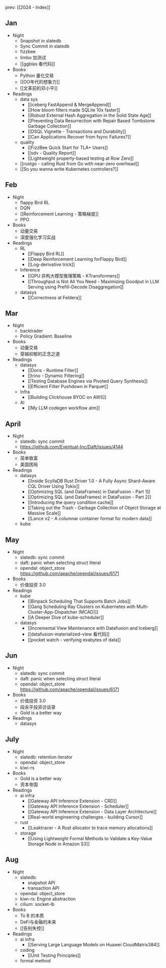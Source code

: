prev: [[2024 - Index]]
## Jan

- Night
	- Snapshot in slatedb
	- Sync Commit in slatedb
	- fizzbee
	- limbo 加测试
	- [[ggblas 看代码]]
- Books
	- Python 量化交易
	- [[OO年代的想象力]]
	- [[文革前的邓小平]]
- Readings
	- data sys
		- [[iceberg FastAppend & MergeAppend]]
		- [[How bloom filters made SQLite 10x faster]]
		- [[Robust External Hash Aggregation in the Solid State Age]]
		- [[Preventing Data Resurrection with Repair Based Tombstone Garbage Collection]]
		- [[DSQL Vignette - Transactions and Durability]]
		- [[Can Applications Recover from fsync Failures?]]
	- quality
		- [[FizzBee Quick Start for TLA+ Users]]
		- [[sdv - Quality Report]]
		- [[Lightweight property-based testing at Row Zero]]
	- [[rustgo - calling Rust from Go with near-zero overhead]]
	- [[So you wanna write Kubernetes controllers?]]

## Feb

- Night
	- flappy Bird RL
	- DQN
	- [[Reinforcement Learning - 策略梯度]]
	- PPO
- Books
	- 动量交易
	- 深度强化学习实战
- Readings
	- RL
		- [[Flappy Bird RL]]
		- [[Deep Reinforcement Learning forFlappy Bird]]
		- [[Log-derivative trick]]
	- Inference
		- [[GPU 异构大模型推理策略 - KTransformers]]
		- [[Throughput is Not All You Need - Maximizing Goodput in LLM Serving using Prefill-Decode Disaggregation]]
	- datasys
		- [[Correctness at Feldera]]

## Mar

- Night
	- backtrader
	- Policy Gradient: Baseline
- Books
	- 动量交易
	- 穿越抑郁的正念之道
- Readings
	- datasys
		- [[Doris - Runtime Filter]]
		- [[trino - Dynamic Filtering]]
		- [[Testing Database Engines via Pivoted Query Synthesis]]
		- [[Efficient Filter Pushdown in Parquet]]
	- Infra
		- [[Building Clickhouse BYOC on AWS]]
	- AI
		- [[My LLM codegen workflow atm]]

## April

- Night
	- slatedb: sync commit
	- https://github.com/Eventual-Inc/Daft/issues/4144
- Books
	- 简单致富
	- 美国困局
- Readings
	- datasys
		- [[Inside ScyllaDB Rust Driver 1.0 - A Fully Async Shard-Aware CQL Driver Using Tokio]]
		- [[Optimizing SQL (and DataFrames) in DataFusion - Part 1]]
		- [[Optimizing SQL (and DataFrames) in DataFusion - Part 2]]
		- [[Introducing the query condition cache]]
		- [[Taking out the Trash - Garbage Collection of Object Storage at Massive Scale]]
		- [[Lance v2 - A columnar container format for modern data]]
	- kube

## May

- Night
	- slatedb: sync commit
	- daft: panic when selecting struct literal
	- opendal: object_store https://github.com/apache/opendal/issues/6171
- Books
	- 价值投资 3.0
- Readings
	- kube
		- [[Binpack Scheduling That Supports Batch Jobs]]
		- [[Gang Scheduling Ray Clusters on Kubernetes with Multi-Cluster-App-Dispatcher (MCAD)]]
		- [[A Deeper Dive of kube-scheduler]]
	- datasys
		- [[Incremental View Maintenance with Datafusion and Iceberg]]
		- [[datafusion-materialized-view 看代码]]
		- [[pocket watch - verifying exabytes of data]]

## Jun

- Night
	- slatedb: sync commit
	- daft: panic when selecting struct literal
	- opendal: object_store https://github.com/apache/opendal/issues/6171
- Books
	- 价值投资 3.0
	- 段永平投资访谈录
	- Gold is a better way
- Readings
	- datasys

## July

- Night
	- slatedb: retention iterator
	- opendal: object_store
	- kiwi-rs
- Books
	- Gold is a better way
	- 资本帝国
- Readings
	- ai infra
		- [[Gateway API Inference Extension - CRD]]
		- [[Gateway API Inference Extension - Scheduler]]
		- [[Gateway API Inference Extension - Data Layer Architecture]]
		- [[Real-world engineering challenges - building Cursor]]
	- rust
		- [[Leaktracer - A Rust allocator to trace memory allocations]]
	- storage
		- [[Using Lightweight Formal Methods to Validate a Key-Value Storage Node in Amazon S3]]


## Aug

- Night
	- slatedb:
		- snapshot API
		- transaction API
	- opendal: object_store
	- kiwi-rs: Engine abstraction
	- cilium: socket-lb
- Books
	- To B 的本质
	- DeFi与金融的未来
	- [[告别失控]]
- Readings
	- ai infra
		- [[Serving Large Language Models on Huawei CloudMatrix384]]
	- coding
		- [[Unit Testing Principles]]
	- formal method
